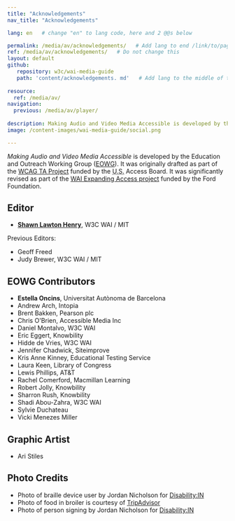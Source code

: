 ```yaml
---
title: "Acknowledgements"
nav_title: "Acknowledgements"

lang: en   # change "en" to lang code, here and 2 @@s below

permalink: /media/av/acknowledgements/   # Add lang to end /link/to/page/@@
ref: /media/av/acknowledgements/   # Do not change this
layout: default
github:
   repository: w3c/wai-media-guide
   path: 'content/acknowledgements. md'   # Add lang to the middle of the filename, e.g., index.@@.md
   
resource:
  ref: /media/av/
navigation:
  previous: /media/av/player/
  
description: Making Audio and Video Media Accessible is developed by the W3C Web Accessibility Initiative (WAI) Education and Outreach Working Group (EOWG) with support from...
image: /content-images/wai-media-guide/social.png

---
```


<p><cite>Making Audio and Video Media Accessible</cite> is developed by the Education and Outreach Working Group (<a href="http://www.w3.org/WAI/EO/">EOWG</a>). It was originally drafted as part of the <a href="https://www.w3.org/WAI/WCAGTA/">WCAG TA Project</a> funded by the <abbr title="United States">U.S.</abbr> Access Board. It was significantly revised as part of the <a href="https://www.w3.org/WAI/expand-access/">WAI Expanding Access project</a> funded by the Ford Foundation.</p>

## Editor
* **[Shawn Lawton Henry](https://www.w3.org/People/Shawn/)**, W3C WAI / MIT

Previous Editors:
* Geoff Freed
* Judy Brewer, W3C WAI / MIT

## EOWG Contributors
* **Estella Oncins**, Universitat Autònoma de Barcelona 
* Andrew Arch, Intopia
* Brent Bakken, Pearson plc
* Chris O'Brien, Accessible Media Inc
* Daniel Montalvo, W3C WAI
* Eric Eggert, Knowbility
* Hidde de Vries, W3C WAI
* Jennifer Chadwick, Siteimprove
* Kris Anne Kinney, Educational Testing Service 
* Laura Keen, Library of Congress 
* Lewis Phillips, AT&T
* Rachel Comerford, Macmillan Learning 
* Robert Jolly, Knowbility
* Sharron Rush, Knowbility
* Shadi Abou-Zahra, W3C WAI
* Sylvie Duchateau
* Vicki Menezes Miller

## Graphic Artist
* Ari Stiles

## Photo Credits
* Photo of braille device user by Jordan Nicholson for <a href="https://disabilityin.org/best-practices/disability-stock-photography/">Disability:IN</a>
* Photo of food in broiler is courtesy of <a href="https://www.tripadvisor.com/LocationPhotoDirectLink-g190454-d12929745-i283670458-Beef_glory-Vienna.html#283670458">TripAdvisor</a>
* Photo of person signing by Jordan Nicholson for <a href="https://disabilityin.org/best-practices/disability-stock-photography/">Disability:IN</a>
